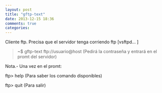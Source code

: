 ```yaml
---
layout: post
title: "gftp-text"
date: 2013-12-15 18:36
comments: true
categories: 
---
```

Cliente ftp. Precisa que el servidor tenga corriendo ftp [vsftpd... ]

>~$ gftp-text ftp://usuario@host (Pedirá la contraseña y entrará en el promt del servidor)

Nota.- Una vez en el promt:

ftp> help (Para saber los comando disponibles)

ftp> quit (Para salir)

